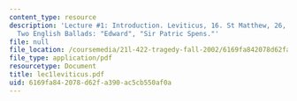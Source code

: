 ```yaml
---
content_type: resource
description: 'Lecture #1: Introduction. Leviticus, 16. St Matthew, 26, xxx-xxxv, xlviii-lxxv.
  Two English Ballads: "Edward", "Sir Patric Spens."'
file: null
file_location: /coursemedia/21l-422-tragedy-fall-2002/6169fa842078d62fa390ac5cb550af0a_lec1leviticus.pdf
file_type: application/pdf
resourcetype: Document
title: lec1leviticus.pdf
uid: 6169fa84-2078-d62f-a390-ac5cb550af0a
---
```

